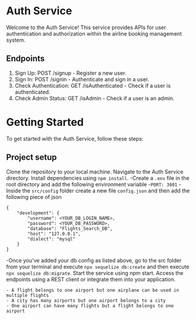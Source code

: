 # Auth Service
Welcome to the Auth Service! This service provides APIs for user authentication and authorization within the airline booking management system.

## Endpoints
1. Sign Up: POST /signup - Register a new user.
2. Sign In: POST /signin - Authenticate and sign in a user.
3. Check Authentication: GET /isAuthenticated - Check if a user is authenticated.
4. Check Admin Status: GET /isAdmin - Check if a user is an admin.

# Getting Started
To get started with the Auth Service, follow these steps:

## Project setup

Clone the repository to your local machine.
Navigate to the Auth Service directory.
Install dependencies using `npm install`.
-Create a `.env` file in the root directory and add the following environment variable
    -`PORT: 3001`
-Inside the `src/config` folder create a new file `config.json` and then add the following piece of json

```
{
    "development": {
        "username": <YOUR_DB_LOGIN_NAME>,
        "password": <YOUR_DB_PASSWORD>,
        "database": "Flights_Search_DB",
        "host": "127.0.0.1",
        "dialect": "mysql"
    }
}
```

-Once you've added  your db config as listed above, go to the src folder from your terminal and execute `npx sequelize db:create`
and then execute  `npx sequelize db:migrate`.
Start the service using npm start.
Access the endpoints using a REST client or integrate them into your application.
    
    - A flight belongs to one airport but one airplane can be used in multiple flights
    - A city has many airports but one airport belongs to a city
    - One airport can have many flights but a flight belongs to one airport

